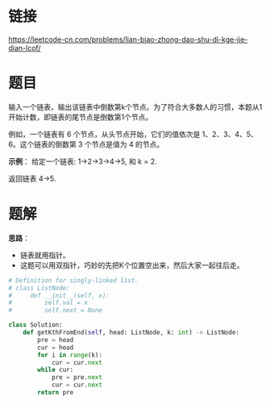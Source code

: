 # 链接
https://leetcode-cn.com/problems/lian-biao-zhong-dao-shu-di-kge-jie-dian-lcof/

# 题目
输入一个链表，输出该链表中倒数第k个节点。为了符合大多数人的习惯，本题从1开始计数，即链表的尾节点是倒数第1个节点。

例如，一个链表有 6 个节点，从头节点开始，它们的值依次是 1、2、3、4、5、6。这个链表的倒数第 3 个节点是值为 4 的节点。

**示例**：
给定一个链表: 1->2->3->4->5, 和 k = 2.

返回链表 4->5.

# 题解
**思路**：
- 链表就用指针。
- 这题可以用双指针，巧妙的先把K个位置空出来，然后大家一起往后走。
```python
# Definition for singly-linked list.
# class ListNode:
#     def __init__(self, x):
#         self.val = x
#         self.next = None

class Solution:
    def getKthFromEnd(self, head: ListNode, k: int) -> ListNode:
        pre = head
        cur = head
        for i in range(k):
            cur = cur.next
        while cur:
            pre = pre.next
            cur = cur.next
        return pre
```
